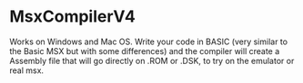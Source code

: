 # MsxCompilerV4
Works on Windows and Mac OS. Write your code in BASIC (very similar to the Basic MSX but with some differences) and the compiler will create a Assembly file that will go directly on .ROM or .DSK, to try on the emulator or real msx.
